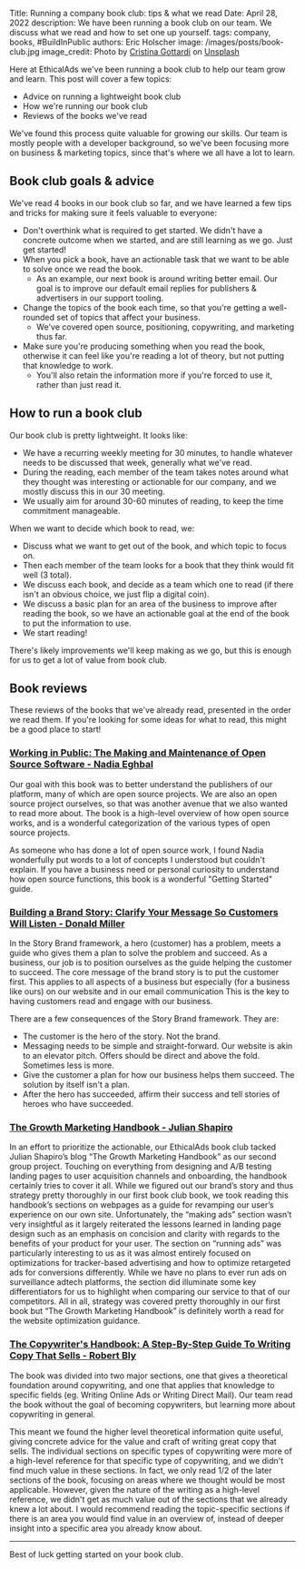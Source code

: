 Title: Running a company book club: tips & what we read
Date: April 28, 2022
description: We have been running a book club on our team. We discuss what we read and how to set one up yourself.
tags: company, books, #BuildInPublic
authors: Eric Holscher
image: /images/posts/book-club.jpg
image_credit: <span>Photo by <a href="https://unsplash.com/@cristina_gottardi?utm_source=unsplash&utm_medium=referral&utm_content=creditCopyText">Cristina Gottardi</a> on <a href="https://unsplash.com/s/photos/books?utm_source=unsplash&utm_medium=referral&utm_content=creditCopyText">Unsplash</a> </span>

Here at EthicalAds we've been running a book club to help our team grow and learn.
This post will cover a few topics:

* Advice on running a lightweight book club
* How we're running our book club
* Reviews of the books we've read

We've found this process quite valuable for growing our skills.
Our team is mostly people with a developer background,
so we've been focusing more on business & marketing topics,
since that's where we all have a lot to learn.

## Book club goals & advice

We've read 4 books in our book club so far,
and we have learned a few tips and tricks for making sure it feels valuable to everyone:

* Don't overthink what is required to get started. We didn't have a concrete outcome when we started, and are still learning as we go. Just get started!
* When you pick a book, have an actionable task that we want to be able to solve once we read the book.
    - As an example, our next book is around writing better email. Our goal is to improve our default email replies for publishers & advertisers in our support tooling.  
* Change the topics of the book each time, so that you're getting a well-rounded set of topics that affect your business.
    - We've covered open source, positioning, copywriting, and marketing thus far.
* Make sure you're producing something when you read the book, otherwise it can feel like you're reading a lot of theory, but not putting that knowledge to work.
    - You'll also retain the information more if you're forced to use it, rather than just read it.

## How to run a book club

Our book club is pretty lightweight.
It looks like:

* We have a recurring weekly meeting for 30 minutes, to handle whatever needs to be discussed that week, generally what we've read.
* During the reading, each member of the team takes notes around what they thought was interesting or actionable for our company, and we mostly discuss this in our 30 meeting.
* We usually aim for around 30-60 minutes of reading, to keep the time commitment manageable.

When we want to decide which book to read, we:

* Discuss what we want to get out of the book, and which topic to focus on.
* Then each member of the team looks for a book that they think would fit well (3 total).
* We discuss each book, and decide as a team which one to read (if there isn't an obvious choice, we just flip a digital coin).
* We discuss a basic plan for an area of the business to improve after reading the book, so we have an actionable goal at the end of the book to put the information to use.
* We start reading!

There's likely improvements we'll keep making as we go,
but this is enough for us to get a lot of value from book club.

## Book reviews

These reviews of the books that we've already read,
presented in the order we read them.
If you're looking for some ideas for what to read,
this might be a good place to start!

### [Working in Public: The Making and Maintenance of Open Source Software - Nadia Eghbal](https://press.stripe.com/working-in-public)

Our goal with this book was to better understand the publishers of our platform,
many of which are open source projects.
We are also an open source project ourselves,
so that was another avenue that we also wanted to read more about.
The book is a high-level overview of how open source works,
and is a wonderful categorization of the various types of open source projects.

As someone who has done a lot of open source work,
I found Nadia wonderfully put words to a lot of concepts I understood but couldn't explain.
If you have a business need or personal curiosity to understand how open source functions,
this book is a wonderful "Getting Started" guide.

### [Building a Brand Story: Clarify Your Message So Customers Will Listen - Donald Miller](https://buildingastorybrand.com/)

In the Story Brand framework, a hero (customer) has a problem, meets a guide
who gives them a plan to solve the problem and succeed.
As a business, our job is to position ourselves as the guide
helping the customer to succeed.
The core message of the brand story is to put the customer first.
This applies to all aspects of a business but especially (for a business like ours)
on our website and in our email communication
This is the key to having customers read and engage with our business.

There are a few consequences of the Story Brand framework. They are:

* The customer is the hero of the story. Not the brand.
* Messaging needs to be simple and straight-forward. Our website is akin to an elevator pitch. Offers should be direct and above the fold. Sometimes less is more.
* Give the customer a plan for how our business helps them succeed. The solution by itself isn't a plan.
* After the hero has succeeded, affirm their success and tell stories of heroes who have succeeded.

### [The Growth Marketing Handbook - Julian Shapiro](https://www.julian.com/guide/growth/intro)

In an effort to prioritize the actionable, our EthicalAds book club tacked Julian Shapiro’s blog “The Growth Marketing Handbook” as our second group project. Touching on everything from designing and A/B testing landing pages to user acquisition channels and onboarding, the handbook certainly tries to cover it all. While we figured out our brand’s story and thus strategy pretty thoroughly in our first book club book, we took reading this handbook’s sections on webpages as a guide for revamping our user’s experience on our own site. Unfortunately, the “making ads” section wasn’t very insightful as it largely reiterated the lessons learned in landing page design such as an emphasis on concision and clarity with regards to the benefits of your product for your user. The section on “running ads” was particularly interesting to us as it was almost entirely focused on optimizations for tracker-based advertising and how to optimize retargeted ads for conversions differently. While we have no plans to ever run ads on surveillance adtech platforms, the section did illuminate some key differentiators for us to highlight when comparing our service to that of our competitors. All in all, strategy was covered pretty thoroughly in our first book but “The Growth Marketing Handbook” is definitely worth a read for the website optimization guidance.


### [The Copywriter's Handbook: A Step-By-Step Guide To Writing Copy That Sells - Robert Bly](https://us.macmillan.com/books/9781250238016/thecopywritershandbook)

The book was divided into two major sections, one that gives a theoretical foundation around copywriting, and one that applies that knowledge to specific fields (eg. Writing Online Ads or Writing Direct Mail). Our team read the book without the goal of becoming copywriters, but learning more about copywriting in general.

This meant we found the higher level theoretical information quite useful, giving concrete advice for the value and craft of writing great copy that sells. The individual sections on specific types of copywriting were more of a high-level reference for that specific type of copywriting, and we didn't find much value in these sections. In fact, we only read 1/2 of the later sections of the book, focusing on areas where we thought would be most applicable. However, given the nature of the writing as a high-level reference, we didn't get as much value out of the sections that we already knew a lot about. I would recommend reading the topic-specific sections if there is an area you would find value in an overview of, instead of deeper insight into a specific area you already know about.


---

Best of luck getting started on your book club.
